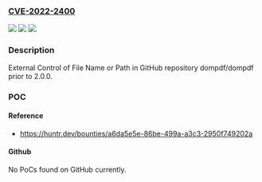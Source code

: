 ### [CVE-2022-2400](https://cve.mitre.org/cgi-bin/cvename.cgi?name=CVE-2022-2400)
![](https://img.shields.io/static/v1?label=Product&message=dompdf%2Fdompdf&color=blue)
![](https://img.shields.io/static/v1?label=Version&message=n%2Fa&color=blue)
![](https://img.shields.io/static/v1?label=Vulnerability&message=CWE-73%20External%20Control%20of%20File%20Name%20or%20Path&color=brighgreen)

### Description

External Control of File Name or Path in GitHub repository dompdf/dompdf prior to 2.0.0.

### POC

#### Reference
- https://huntr.dev/bounties/a6da5e5e-86be-499a-a3c3-2950f749202a

#### Github
No PoCs found on GitHub currently.

